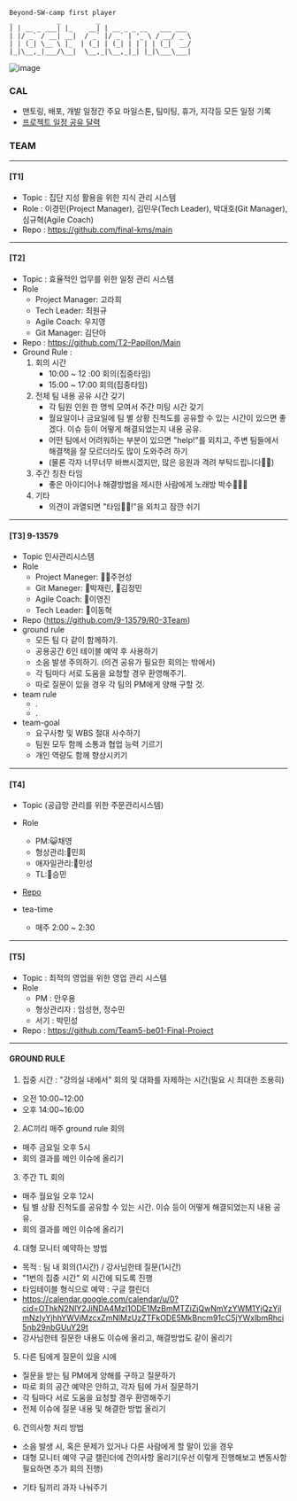```
Beyond-SW-camp first player
_           _         _
| | __ _ ___| |_    __| | __ _ _ __   ___ ___
| |/ _` / __| __|  / _` |/ _` | '_ \ / __/ _ \
| | (_| \__ \ |_  | (_| | (_| | | | | (_|  __/
|_|\__,_|___/\__|  \__,_|\__,_|_| |_|\___\___|

```
![image](https://github.com/beyond-sw-camp/beyond-sw-camp-be01_finale_project/assets/87309910/765d9b05-cc37-46cd-bbbd-5cd4ceb2f59b)
### CAL
- 맨토링, 배포, 개발 일정간 주요 마일스톤, 팀미팅, 휴가, 지각등 모든 일정 기록
- [ 프로젝트 일정 공유 달력 ]( https://calendar.google.com/calendar/u/0?cid=NjEwOWQ2ZWY0NTA5YTYyMzBkNDQ0NmIzOTQ3NDQ5ZGZmYjAxMWRmYzU5NDgxYzk4YjA3MzNiYTBmNzQ1ZThjNUBncm91cC5jYWxlbmRhci5nb29nbGUuY29t )
  
### TEAM
----
#### [T1]
- Topic : 집단 지성 활용을 위한 지식 관리 시스템
- Role : 이경민(Project Manager), 김민우(Tech Leader), 박대호(Git Manager), 심규혁(Agile Coach)
- Repo : https://github.com/final-kms/main
  
----
#### [T2]
- Topic : 효율적인 업무를 위한 일정 관리 시스템
- Role
     - Project Manager: 고라희
     - Tech Leader: 최원규
     - Agile Coach: 우지영
     - Git Manager: 김단아
- Repo : https://github.com/T2-Papillon/Main
- Ground Rule :
  1) 회의 시간
     - 10:00 ~ 12 :00 회의(집중타임)
     - 15:00 ~ 17:00 회의(집중타임)
  2) 전체 팀 내용 공유 시간 갖기
     - 각 팀원 인원 한 명씩 모여서 주간 미팅 시간 갖기
     - 월요일이나 금요일에 팀 별 상황 진척도를 공유할 수 있는 시간이 있으면 좋겠다. 이슈 등이 어떻게 해결되었는지 내용 공유.
     - 어떤 팀에서 어려워하는 부분이 있으면 "help!"를 외치고, 주변 팀들에서 해결책을 잘 모르더라도 많이 도와주려 하기
     - (물론 각자 너무너무 바쁘시겠지만, 많은 응원과 격려 부탁드립니다🙇‍♀️)
  3) 주간 칭찬 타임
     - 좋은 아이디어나 해결방법을 제시한 사람에게 노래방 박수👏👏👏
  4) 기타
     - 의견이 과열되면 "타임🛑🤚!"을 외치고 잠깐 쉬기
  

----
#### [T3] 9-13579
- Topic 인사관리시스템
- Role
    - Project Maneger: 🐻‍❄️주현성
    - Git Maneger: 🐯박재린, 🐨김정민
    - Agile Coach: 🐰이영진
    - Tech Leader: 🐻이동혁
- Repo (https://github.com/9-13579/R0-3Team)
- ground rule
    - 모든 팀 다 같이 함께하기. 
    - 공용공간 6인 테이블 예약 후 사용하기
    - 소음 발생 주의하기. (의견 공유가 필요한 회의는 밖에서)
    - 각 팀마다 서로 도움을 요청할 경우 환영해주기.
    - 따로 질문이 있을 경우 각 팀의 PM에게 양해 구할 것.
- team rule
    - .
    - .
- team-goal
    - 요구사항 및 WBS 절대 사수하기
    - 팀원 모두 함께 소통과 협업 능력 기르기
    - 개인 역량도 함께 향상시키기

----
#### [T4]
- Topic (공급망 관리를 위한 주문관리시스템)
- Role
    - PM:😺채영
    - 형상관리:🦔민희
    - 애자일관리:🐯민성
    - TL:🐹승민
- [Repo](https://github.com/team4-order/team4-main)

- tea-time 
    - 매주 2:00 ~ 2:30

----
#### [T5]
- Topic : 최적의 영업을 위한 영업 관리 시스템
- Role
  - PM : 안우용
  - 형상관리자 : 임성현, 정수민 
  - 서기 : 박민성
- Repo : https://github.com/Team5-be01-Final-Project

----
#### GROUND RULE
1. 집중 시간 : "강의실 내에서" 회의 및 대화를 자제하는 시간(필요 시 최대한 조용히)
- 오전 10:00~12:00
- 오후 14:00~16:00
2. AC끼리 매주 ground rule 회의
- 매주 금요일 오후 5시
- 회의 결과를 메인 이슈에 올리기
3. 주간 TL 회의
- 매주 월요일 오후 12시
- 팀 별 상황 진척도를 공유할 수 있는 시간. 이슈 등이 어떻게 해결되었는지 내용 공유.
- 회의 결과를 메인 이슈에 올리기
4. 대형 모니터 예약하는 방법
- 목적 : 팀 내 회의(1시간) / 강사님한테 질문(1시간)
- "1번의 집중 시간" 외 시간에 되도록 진행
- 타임테이블 형식으로 예약 : 구글 캘린더
- https://calendar.google.com/calendar/u/0?cid=OThkN2NlY2JiNDA4MzI1ODE1MzBmMTZiZjQwNmYzYWM1YjQzYjlmNzIyYjhhYWVjMzcxZmNlMzUzZTFkODE5MkBncm91cC5jYWxlbmRhci5nb29nbGUuY29t
- 강사님한테 질문한 내용도 이슈에 올리고, 해결방법도 같이 올리기
5. 다른 팀에게 질문이 있을 시에
- 질문을 받는 팀 PM에게 양해를 구하고 질문하기
- 따로 회의 공간 예약은 안하고, 각자 팀에 가서 질문하기
- 각 팀마다 서로 도움을 요청할 경우 환영해주기
- 전체 이슈에 질문 내용 및 해결한 방법 올리기
6. 건의사항 처리 방법
- 소음 발생 시, 혹은 문제가 있거나 다른 사람에게 할 말이 있을 경우
- 대형 모니터 예약 구글 캘린더에 건의사항 올리기(우선 이렇게 진행해보고 변동사항 필요하면 추가 회의 진행)
* 기타
팀끼리 과자 나눠주기 
